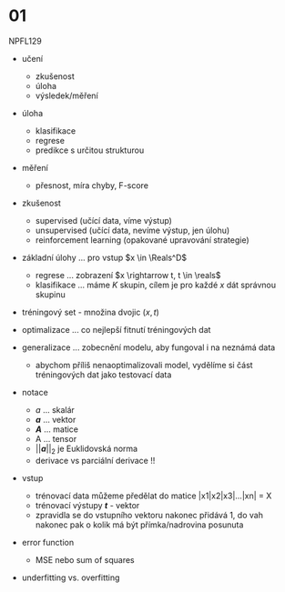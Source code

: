 # 01
NPFL129

- učení
  - zkušenost
  - úloha
  - výsledek/měření

- úloha
  - klasifikace
  - regrese
  - predikce s určitou strukturou

- měření
  - přesnost, míra chyby, F-score

- zkušenost
  - supervised (učící data, víme výstup)
  - unsupervised (učící data, nevíme výstup, jen úlohu)
  - reinforcement learning (opakované upravování strategie)

- základní úlohy ... pro vstup $x \in \Reals^D$
  - regrese ... zobrazení $x \rightarrow t, t \in \reals$
  - klasifikace ... máme $K$ skupin, cílem je pro každé $x$ dát správnou skupinu

- tréningový set - množina dvojic $(x,t)$
- optimalizace ... co nejlepší fitnutí tréningových dat
- generalizace ... zobecnění modelu, aby fungoval i na neznámá data
  - abychom příliš nenaoptimalizovali model, vydělíme si část tréningových dat jako testovací data

- notace
  - *a* ... skalár
  - ***a*** ... vektor
  - ***A*** ... matice
  - A ... tensor
  - ||***a***||$_2$ je Euklidovská norma
  - derivace vs parciální derivace !!

- vstup
  - trénovací data můžeme předělat do matice |x1|x2|x3|...|xn| = X
  - trénovací výstupy ***t*** - vektor
  - zpravidla se do vstupního vektoru nakonec přidává 1, do vah nakonec pak o kolik má být přímka/nadrovina posunuta

- error function
  - MSE nebo sum of squares

- underfitting vs. overfitting

